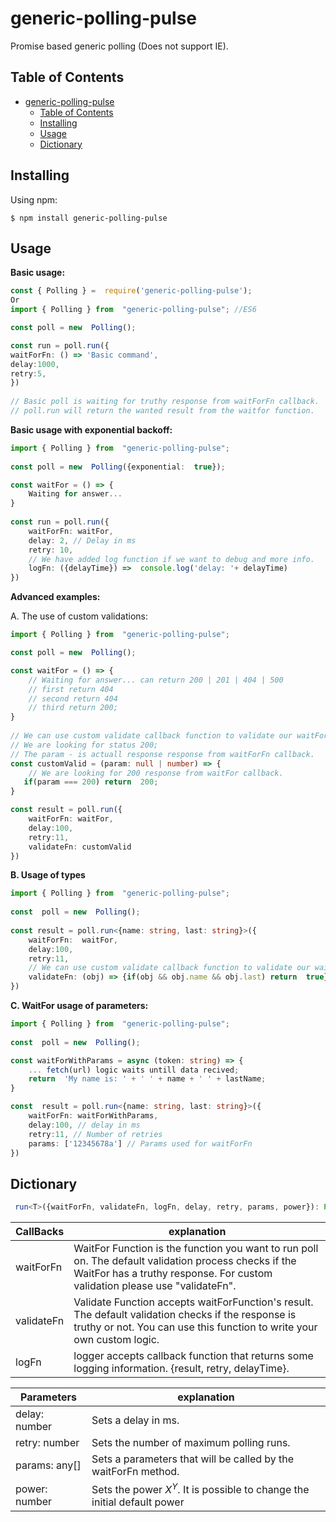 # generic-polling-pulse

Promise based generic polling (Does not support IE).

## Table of Contents

- [generic-polling-pulse](#generic-polling-pulse)
	- [Table of Contents](#table-of-contents)
	- [Installing](#installing)
	- [Usage](#usage)
	- [Dictionary](#dictionary)


## Installing

Using npm:

    $ npm install generic-polling-pulse

## Usage

**Basic usage:**
```typescript
const { Polling } =  require('generic-polling-pulse'); 
Or
import { Polling } from  "generic-polling-pulse"; //ES6

const poll = new  Polling();

const run = poll.run({
waitForFn: () => 'Basic command', 
delay:1000,
retry:5,
})
		
// Basic poll is waiting for truthy response from waitForFn callback.
// poll.run will return the wanted result from the waitfor function.
```


**Basic usage with exponential backoff:**
```typescript
import { Polling } from  "generic-polling-pulse";
  
const poll = new  Polling({exponential:  true});

const waitFor = () => {
	Waiting for answer...
}
  
const run = poll.run({
	waitForFn: waitFor, 
	delay: 2, // Delay in ms
	retry: 10,
	// We have added log function if we want to debug and more info.
	logFn: ({delayTime}) =>  console.log('delay: '+ delayTime)
})
```
**Advanced examples:**

A. The use of custom validations:
```typescript
import { Polling } from  "generic-polling-pulse";

const poll = new  Polling();

const waitFor = () => {
	// Waiting for answer... can return 200 | 201 | 404 | 500
	// first return 404
	// second return 404
	// third return 200;
}
  
// We can use custom validate callback function to validate our waitForFn response.
// We are looking for status 200;
// The param - is actuall response response from waitForFn callback.
const customValid = (param: null | number) => {
	// We are looking for 200 response from waitFor callback.
   if(param === 200) return  200;
}

const result = poll.run({
    waitForFn: waitFor,
    delay:100,
    retry:11,
    validateFn: customValid
})
```
**B. Usage of types**
```typescript
import { Polling } from  "generic-polling-pulse";
    
const  poll = new  Polling();
 
const result = poll.run<{name: string, last: string}>({
	waitForFn:  waitFor,
	delay:100,
	retry:11,
	// We can use custom validate callback function to validate our waitForFn response.
	validateFn: (obj) => {if(obj && obj.name && obj.last) return  true}
})
```
**C. WaitFor usage of parameters:**
```typescript
import { Polling } from  "generic-polling-pulse";
 
const  poll = new  Polling();

const waitForWithParams = async (token: string) => {
	... fetch(url) logic waits untill data recived;
	return  'My name is: ' + ' ' + name + ' ' + lastName;
}

const  result = poll.run<{name: string, last: string}>({
	waitForFn: waitForWithParams,
	delay:100, // delay in ms
	retry:11, // Number of retries
	params: ['12345678a'] // Params used for waitForFn
})
```


## Dictionary
```typescript
 run<T>({waitForFn, validateFn, logFn, delay, retry, params, power}): Promise<T>
```
| CallBacks| explanation |
|--|--|
| waitForFn| WaitFor Function is the function you want to run poll on. The default validation process checks if the WaitFor has a truthy response. For custom validation please use "validateFn". |
| validateFn| Validate Function accepts waitForFunction's result. The default validation checks if the response is truthy or not. You can use this function to write your own custom logic. |
| logFn| logger accepts callback function that returns some logging information. {result, retry, delayTime}. |


| Parameters | explanation |
|--|--|
| delay: number | Sets a delay in ms. |
| retry: number| Sets the number of maximum polling runs. |
| params: any[]| Sets a parameters that will be called by the waitForFn method. |
| power: number| Sets the power $X^{Y}$. It is possible to change the initial default power |
